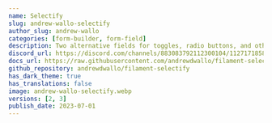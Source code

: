 ```yaml
---
name: Selectify
slug: andrew-wallo-selectify
author_slug: andrew-wallo
categories: [form-builder, form-field]
description: Two alternative fields for toggles, radio buttons, and other selectors.
discord_url: https://discord.com/channels/883083792112300104/1127171858027003924
docs_url: https://raw.githubusercontent.com/andrewdwallo/filament-selectify/2.x/README.md
github_repository: andrewdwallo/filament-selectify
has_dark_theme: true
has_translations: false
image: andrew-wallo-selectify.webp
versions: [2, 3]
publish_date: 2023-07-01
---
```


